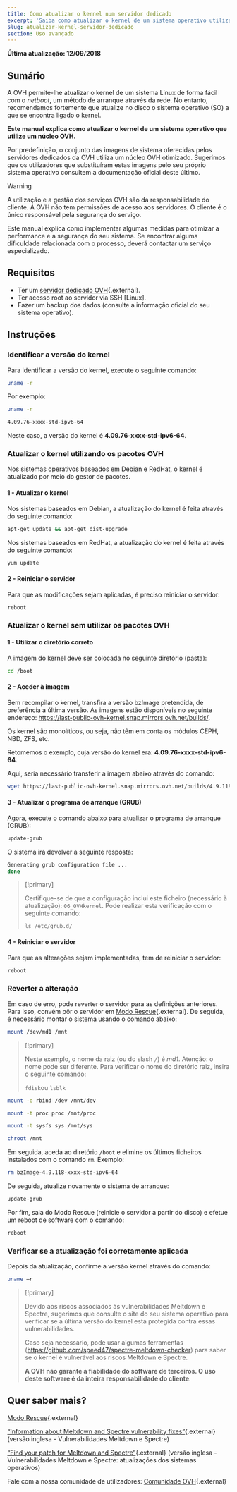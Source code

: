 ```yaml
---
title: Como atualizar o kernel num servidor dedicado
excerpt: 'Saiba como atualizar o kernel de um sistema operativo utilizando um núcleo OVH'
slug: atualizar-kernel-servidor-dedicado
section: Uso avançado
---
```


**Última atualização: 12/09/2018**

## Sumário

A OVH permite-lhe atualizar o kernel de um sistema Linux de forma fácil com o *netboot*, um método de arranque através da rede. No entanto, recomendamos fortemente que atualize no disco o sistema operativo (SO) a que se encontra ligado o kernel.

**Este manual explica como atualizar o kernel de um sistema operativo que utilize um núcleo OVH.**

Por predefinição, o conjunto das imagens de sistema oferecidas pelos servidores dedicados da OVH utiliza um núcleo OVH otimizado. Sugerimos que os utilizadores que substituíram estas imagens pelo seu próprio sistema operativo consultem a documentação oficial deste último.


> [!warning]
>
> A utilização e a gestão dos serviços OVH são da responsabilidade do cliente. A OVH não tem permissões de acesso aos servidores. O cliente é o único responsável pela segurança do serviço.
> 
> Este manual explica como implementar algumas medidas para otimizar a performance e a segurança do seu sistema. Se encontrar alguma dificuldade relacionada com o processo, deverá contactar um serviço especializado.
>


## Requisitos

- Ter um [servidor dedicado OVH](https://www.ovh.pt/servidores_dedicados/){.external}.
- Ter acesso root ao servidor via SSH \[Linux].
- Fazer um backup dos dados (consulte a informação oficial do seu sistema operativo).


## Instruções

### Identificar a versão do kernel

Para identificar a versão do kernel, execute o seguinte comando:

```sh
uname -r
```

Por exemplo:

```sh
uname -r

4.09.76-xxxx-std-ipv6-64
```

Neste caso, a versão do kernel é **4.09.76-xxxx-std-ipv6-64**.

### Atualizar o kernel utilizando os pacotes OVH

Nos sistemas operativos baseados em Debian e RedHat, o kernel é atualizado por meio do gestor de pacotes.


#### 1 - Atualizar o kernel

Nos sistemas baseados em Debian, a atualização do kernel é feita através do seguinte comando:

```sh
apt-get update && apt-get dist-upgrade
```

Nos sistemas baseados em RedHat, a atualização do kernel é feita através do seguinte comando:

```sh
yum update
```

#### 2 - Reiniciar o servidor

Para que as modificações sejam aplicadas, é preciso reiniciar o servidor:

```sh
reboot
```


### Atualizar o kernel sem utilizar os pacotes OVH

#### 1 - Utilizar o diretório correto

A imagem do kernel deve ser colocada no seguinte diretório (pasta):

```sh
cd /boot
```

#### 2 - Aceder à imagem

Sem recompilar o kernel, transfira a versão bzImage pretendida, de preferência a última versão. As imagens estão disponíveis no seguinte endereço: <https://last-public-ovh-kernel.snap.mirrors.ovh.net/builds/>. 

Os kernel são monolíticos, ou seja, não têm em conta os módulos  CEPH, NBD, ZFS, etc.

Retomemos o exemplo, cuja versão do kernel era: **4.09.76-xxxx-std-ipv6-64**.

Aqui, seria necessário transferir a imagem abaixo através do comando:

```sh
wget https://last-public-ovh-kernel.snap.mirrors.ovh.net/builds/4.9.118/313405/bzImage/4.9.118-xxxx-std-ipv6-64/bzImage-4.9.118-xxxx-std-ipv6-64
```

#### 3 - Atualizar o programa de arranque (GRUB)

Agora, execute o comando abaixo para atualizar o programa de arranque (GRUB):

```sh
update-grub
```

O sistema irá devolver a seguinte resposta:

```sh
Generating grub configuration file ...
done
```

> [!primary]
>
> Certifique-se de que a configuração inclui este ficheiro (necessário à atualização): `06_OVHkernel`. Pode realizar esta verificação com o seguinte comando:
>
> `ls /etc/grub.d/`
>

#### 4 - Reiniciar o servidor

Para que as alterações sejam implementadas, tem de reiniciar o servidor:

```sh
reboot
```

### Reverter a alteração

Em caso de erro, pode reverter o servidor para as definições anteriores. Para isso, convém pôr o servidor em [Modo Rescue](https://docs.ovh.com/pt/dedicated/rescue_mode/){.external}. De seguida, é necessário montar o sistema usando o comando abaixo:

```sh
mount /dev/md1 /mnt
```

> [!primary]
>
> Neste exemplo, o nome da raiz (ou do slash `/`) é *md1*. Atenção: o nome pode ser diferente. Para verificar o nome do diretório raiz, insira o seguinte comando:
>
> `fdisk`ou `lsblk`
>

```sh
mount -o rbind /dev /mnt/dev
```

```sh
mount -t proc proc /mnt/proc
```

```sh
mount -t sysfs sys /mnt/sys
```

```sh
chroot /mnt
```

Em seguida, aceda ao diretório `/boot` e elimine os últimos ficheiros instalados com o comando `rm`. Exemplo:

```sh
rm bzImage-4.9.118-xxxx-std-ipv6-64
```

De seguida, atualize novamente o sistema de arranque:

```sh
update-grub
```

Por fim, saia do Modo Rescue (reinicie o servidor a partir do disco) e efetue um reboot de software com o comando:

```sh
reboot
```

### Verificar se a atualização foi corretamente aplicada

Depois da atualização, confirme a versão kernel através do comando:

```sh
uname –r
```

> [!primary]
>
> Devido aos riscos associados às vulnerabilidades Meltdown e Spectre, sugerimos que consulte o site do seu sistema operativo para verificar se a última versão do kernel está protegida contra essas vulnerabilidades.
>
> Caso seja necessário, pode usar algumas ferramentas (<https://github.com/speed47/spectre-meltdown-checker>) para saber se o kernel é vulnerável aos riscos Meltdown e Spectre.
>
> **A OVH não garante a fiabilidade do software de terceiros. O uso deste software é da inteira responsabilidade do cliente**.
>

## Quer saber mais?

[Modo Rescue](https://docs.ovh.com/pt/dedicated/rescue_mode/){.external}

[“Information about Meltdown and Spectre vulnerability fixes”](https://docs.ovh.com/fr/dedicated/information-about-meltdown-spectre-vulnerability-fixes/){.external} (versão inglesa - Vulnerabilidades Meltdown e Spectre)

[“Find your patch for Meltdown and Spectre”](https://docs.ovh.com/fr/dedicated/meltdown-spectre-kernel-update-per-operating-system/){.external} (versão inglesa - Vulnerabilidades Meltdown e Spectre: atualizações dos sistemas operativos)

Fale com a nossa comunidade de utilizadores: [Comunidade OVH](https://community.ovh.com/en/){.external}